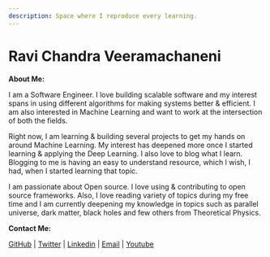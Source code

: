 ```yaml
---
description: Space where I reproduce every learning.
---
```


# Ravi Chandra Veeramachaneni

**About Me:**

I am a Software Engineer. I love building scalable software and my interest spans in using different algorithms for making systems better & efficient. I am also interested in Machine Learning and want to work at the intersection of both the fields.

Right now, I am learning & building several projects to get my hands on around Machine Learning. My interest has deepened more once I started learning & applying the Deep Learning. I also love to blog what I learn. Blogging to me is having an easy to understand resource, which I wish, I had, when I started learning that topic.

I am passionate about Open source. I love using & contributing to open source frameworks. Also, I love reading variety of topics during my free time and I am currently deepening my knowledge in topics such as parallel universe, dark matter, black holes and few others from Theoretical Physics.

**Contact Me:**

[GitHub](https://github.com/RaviChandraVeeramachaneni)  \| [Twitter](https://twitter.com/V_Ravi_Chandra) \| [Linkedin](https://www.linkedin.com/in/ravi-chandra-veeramachaneni/) \| [Email](mailto:vrc@r-c.ai) \| [Youtube](https://www.youtube.com/channel/UCxHQjJtZnc6ykeYfzhD7rRg) 




